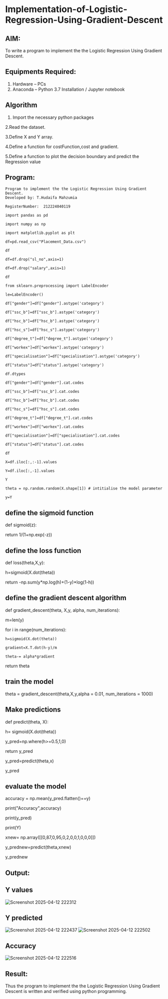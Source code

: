 # Implementation-of-Logistic-Regression-Using-Gradient-Descent

## AIM:
To write a program to implement the the Logistic Regression Using Gradient Descent.

## Equipments Required:
1. Hardware – PCs
2. Anaconda – Python 3.7 Installation / Jupyter notebook

## Algorithm
1. Import the necessary python packages

2.Read the dataset.

3.Define X and Y array.

4.Define a function for costFunction,cost and gradient.

5.Define a function to plot the decision boundary and predict the Regression value

## Program:
```
Program to implement the the Logistic Regression Using Gradient Descent.
Developed by: T.Hudaifa Mahzumia

RegisterNumber:  212224040119

import pandas as pd

import numpy as np

import matplotlib.pyplot as plt

df=pd.read_csv("Placement_Data.csv")

df

df=df.drop("sl_no",axis=1)

df=df.drop("salary",axis=1)

df

from sklearn.preprocessing import LabelEncoder

le=LabelEncoder()

df["gender"]=df["gender"].astype('category')

df["ssc_b"]=df["ssc_b"].astype('category')

df["hsc_b"]=df["hsc_b"].astype('category')

df["hsc_s"]=df["hsc_s"].astype('category')

df["degree_t"]=df["degree_t"].astype('category')

df["workex"]=df["workex"].astype('category')

df["specialisation"]=df["specialisation"].astype('category')

df["status"]=df["status"].astype('category')

df.dtypes

df["gender"]=df["gender"].cat.codes

df["ssc_b"]=df["ssc_b"].cat.codes

df["hsc_b"]=df["hsc_b"].cat.codes

df["hsc_s"]=df["hsc_s"].cat.codes

df["degree_t"]=df["degree_t"].cat.codes

df["workex"]=df["workex"].cat.codes

df["specialisation"]=df["specialisation"].cat.codes

df["status"]=df["status"].cat.codes

df

X=df.iloc[:,:-1].values

Y=df.iloc[:,-1].values

Y

theta = np.random.random(X.shape[1]) # intitialise the model parameter

y=Y
```
## define the sigmoid function

def sigmoid(z):

return 1/(1+np.exp(-z))
## define the loss function

def loss(theta,X,y):

h=sigmoid(X.dot(theta))

return -np.sum(y*np.log(h)+(1-y)*log(1-h))

## define the gradient descent algorithm
def gradient_descent(theta, X,y, alpha, num_iterations):

m=len(y)

for i in range(num_iterations):

    h=sigmoid(X.dot(theta))
    
    gradient=X.T.dot(h-y)/m
    
    theta-= alpha*gradient
    
return theta

## train the model

theta = gradient_descent(theta,X,y,alpha = 0.01, num_iterations = 1000)

## Make predictions

def predict(theta, X):

h= sigmoid(X.dot(theta))

y_pred=np.where(h>=0.5,1,0)

return y_pred

y_pred=predict(theta,x)

y_pred

## evaluate the model

accuracy = np.mean(y_pred.flatten()==y)

print("Accuracy",accuracy)

print(y_pred)

print(Y)

xnew= np.array([[0,87,0,95,0,2,0,0,1,0,0,0]])

y_prednew=predict(theta,xnew)

y_prednew




## Output:
## Y values
![Screenshot 2025-04-12 222312](https://github.com/user-attachments/assets/0c7d0f87-0c08-4da5-90df-daff7139706d)
## Y predicted
![Screenshot 2025-04-12 222437](https://github.com/user-attachments/assets/081ed5c1-2e15-4ca9-8b1c-a862ae23e187)
![Screenshot 2025-04-12 222502](https://github.com/user-attachments/assets/5dba34ac-5d09-46d6-a5ed-6eee1ce45775)
## Accuracy
![Screenshot 2025-04-12 222516](https://github.com/user-attachments/assets/d80ecd14-2a1c-4c21-8206-768991c2709f)



## Result:
Thus the program to implement the the Logistic Regression Using Gradient Descent is written and verified using python programming.

